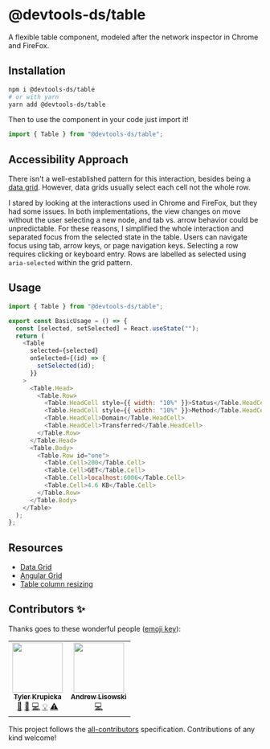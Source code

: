 # @devtools-ds/table

A flexible table component, modeled after the network inspector in Chrome and FireFox.

## Installation

```sh
npm i @devtools-ds/table
# or with yarn
yarn add @devtools-ds/table
```

Then to use the component in your code just import it!

```js
import { Table } from "@devtools-ds/table";
```

## Accessibility Approach

There isn't a well-established pattern for this interaction, besides being a [data grid](https://www.w3.org/TR/wai-aria-practices/examples/grid/dataGrids.html). However, data grids usually select each cell not the whole row.

I stared by looking at the interactions used in Chrome and FireFox, but they had some issues. In both implementations,
the view changes on move without the user selecting a new node, and tab vs. arrow behavior could be unpredictable. For these reasons, I simplified the whole interaction and separated focus from the selected state in the table. Users can navigate focus using tab, arrow keys, or page navigation keys. Selecting a row requires clicking or keyboard entry. Rows are labelled as selected using `aria-selected` within the grid pattern.

## Usage

```js
import { Table } from "@devtools-ds/table";

export const BasicUsage = () => {
  const [selected, setSelected] = React.useState("");
  return (
    <Table
      selected={selected}
      onSelected={(id) => {
        setSelected(id);
      }}
    >
      <Table.Head>
        <Table.Row>
          <Table.HeadCell style={{ width: "10%" }}>Status</Table.HeadCell>
          <Table.HeadCell style={{ width: "10%" }}>Method</Table.HeadCell>
          <Table.HeadCell>Domain</Table.HeadCell>
          <Table.HeadCell>Transferred</Table.HeadCell>
        </Table.Row>
      </Table.Head>
      <Table.Body>
        <Table.Row id="one">
          <Table.Cell>200</Table.Cell>
          <Table.Cell>GET</Table.Cell>
          <Table.Cell>localhost:6006</Table.Cell>
          <Table.Cell>4.6 KB</Table.Cell>
        </Table.Row>
      </Table.Body>
    </Table>
  );
};
```

## Resources

- [Data Grid](https://www.w3.org/TR/wai-aria-practices/examples/grid/dataGrids.html)
- [Angular Grid](https://www.ag-grid.com/javascript-grid-accessibility/)
- [Table column resizing](https://htmldom.dev/resize-columns-of-a-table/)

## Contributors ✨

Thanks goes to these wonderful people ([emoji key](https://allcontributors.org/docs/en/emoji-key)):

<!-- ALL-CONTRIBUTORS-LIST:START - Do not remove or modify this section -->
<!-- prettier-ignore-start -->
<!-- markdownlint-disable -->
<table>
  <tr>
    <td align="center"><a href="http://tylerkrupicka.com/"><img src="https://avatars.githubusercontent.com/u/5761061?v=4?s=100" width="100px;" alt=""/><br /><sub><b>Tyler Krupicka</b></sub></a><br /><a href="https://github.com/design-systems/devtools-ds/commits?author=tylerkrupicka" title="Documentation">📖</a> <a href="#design-tylerkrupicka" title="Design">🎨</a> <a href="https://github.com/design-systems/devtools-ds/commits?author=tylerkrupicka" title="Code">💻</a> <a href="#example-tylerkrupicka" title="Examples">💡</a> <a href="https://github.com/design-systems/devtools-ds/commits?author=tylerkrupicka" title="Tests">⚠️</a></td>
    <td align="center"><a href="http://hipstersmoothie.com/"><img src="https://avatars.githubusercontent.com/u/1192452?v=4?s=100" width="100px;" alt=""/><br /><sub><b>Andrew Lisowski</b></sub></a><br /><a href="https://github.com/design-systems/devtools-ds/commits?author=hipstersmoothie" title="Code">💻</a></td>
  </tr>
</table>

<!-- markdownlint-restore -->
<!-- prettier-ignore-end -->
<!-- ALL-CONTRIBUTORS-LIST:END -->

This project follows the [all-contributors](https://github.com/all-contributors/all-contributors) specification. Contributions of any kind welcome!
